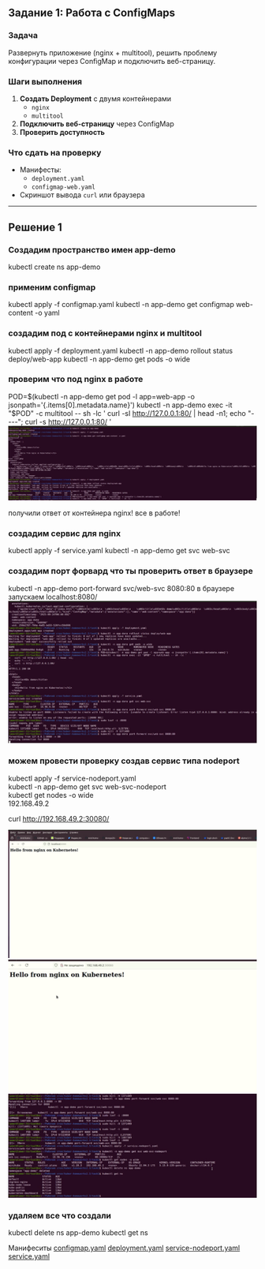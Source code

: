 
## **Задание 1: Работа с ConfigMaps**
### **Задача**
Развернуть приложение (nginx + multitool), решить проблему конфигурации через ConfigMap и подключить веб-страницу.

### **Шаги выполнения**
1. **Создать Deployment** с двумя контейнерами
   - `nginx`
   - `multitool`
3. **Подключить веб-страницу** через ConfigMap
4. **Проверить доступность**

### **Что сдать на проверку**
- Манифесты:
  - `deployment.yaml`
  - `configmap-web.yaml`
- Скриншот вывода `curl` или браузера

---

## Решение 1

### Создадим пространство имен app-demo
kubectl create ns app-demo

### применим configmap
kubectl apply -f configmap.yaml
kubectl -n app-demo get configmap web-content -o yaml

### создадим под с контейнерами nginx и multitool
kubectl apply -f deployment.yaml
kubectl -n app-demo rollout status deploy/web-app
kubectl -n app-demo get pods -o wide

### проверим что под nginx в работе  
POD=$(kubectl -n app-demo get pod -l app=web-app -o jsonpath='{.items[0].metadata.name}')
kubectl -n app-demo exec -it "$POD" -c multitool -- sh -lc '
  curl -sI http://127.0.0.1:80/ | head -n1;
  echo "----";
  curl -s http://127.0.0.1:80/
'
![рисунок 1](https://github.com/ysatii/kuber-homeworks2.3/blob/main/img/img_1.jpg)

получили ответ от контейнера nginx! все в работе!  

### создадим сервис для nginx
kubectl apply -f service.yaml
kubectl -n app-demo get svc web-svc

### создадим порт форвард что ты проверить ответ в браузере
kubectl -n app-demo port-forward svc/web-svc 8080:80
в браузере запускаем
localhost:8080/  
![рисунок 2](https://github.com/ysatii/kuber-homeworks2.3/blob/main/img/img_2.jpg)

### можем провести проверку создав сервис типа nodeport
kubectl apply -f service-nodeport.yaml  
kubectl -n app-demo get svc web-svc-nodeport  
kubectl get nodes -o wide  
192.168.49.2 

curl http://192.168.49.2:30080/

![рисунок 3](https://github.com/ysatii/kuber-homeworks2.3/blob/main/img/img_3.jpg)
![рисунок 4](https://github.com/ysatii/kuber-homeworks2.3/blob/main/img/img_4.jpg)
![рисунок 5](https://github.com/ysatii/kuber-homeworks2.3/blob/main/img/img_5.jpg)

### удаляем все что создали
kubectl delete ns app-demo
kubectl get ns

Манифеситы 
[configmap.yaml](https://github.com/ysatii/kuber-homeworks2.3/blob/main/task1/configmap.yaml)
[deployment.yaml](https://github.com/ysatii/kuber-homeworks2.3/blob/main/task1/deployment.yaml)
[service-nodeport.yaml](https://github.com/ysatii/kuber-homeworks2.3/blob/main/task1/service-nodeport.yaml)
[service.yaml](https://github.com/ysatii/kuber-homeworks2.3/blob/main/task1/service.yaml)





